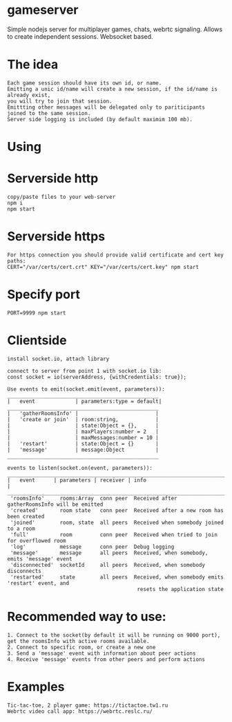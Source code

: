 # gameserver
Simple nodejs server for multiplayer games, chats, webrtc signaling. Allows to create independent sessions. Websocket based.

# The idea
    Each game session should have its own id, or name.
    Emitting a unic id/name will create a new session, if the id/name is already exist,
    you will try to join that session. 
    Emittting other messages will be delegated only to pariticipants 
    joined to the same session.
    Server side logging is included (by default maximim 100 mb).
   
# Using
# Serverside http
    copy/paste files to your web-server
    npm i
    npm start
# Serverside https
    For https connection you should provide valid certificate and cert key paths:
    CERT="/var/certs/cert.crt" KEY="/var/certs/cert.key" npm start
# Specify port
    PORT=9999 npm start
# Clientside
    install socket.io, attach library

    connect to server from point 1 with socket.io lib: 
    const socket = io(serverAddress, {withCredentials: true});

    Use events to emit(socket.emit(event, parameters)):
    _________________________________________________
    |   event             | parameters:type = default|
    _________________________________________________
    |   'gatherRoomsInfo' |                         |   
    |   'create or join'  | room:string,            |
    |                     | state:Object = {},      |
    |                     | maxPlayers:number = 2   |
    |                     | maxMessages:number = 10 |
    |   'restart'         | state:Object = {}       |
    |   'message'         | message:Object          |
    _________________________________________________ 

    events to listen(socket.on(event, parameters)):
    ______________________________________________________________________________
    |   event      | parameters | receiver | info                                |
    ______________________________________________________________________________
     'roomsInfo'     rooms:Array  conn peer  Received after gatherRoomsInfo will be emitted
     'created'       room state   conn peer  Received after a new room has been created    
     'joined'        room, state  all peers  Received when somebody joined to a room  
     'full'          room         conn peer  Received when tried to join for overflowed room
     'log'           message      conn peer  Debug logging
     'message'       message      all peers  Received, when somebody, emits 'message' event
     'disconnected'  socketId     all peers  Received, when somebody disconnects
     'restarted'     state        all peers  Received, when somebody emits 'restart' event, and
                                              resets the application state

# Recommended way to use:
    1. Connect to the socket(by default it will be running on 9000 port), get the roomsInfo with active rooms available.
    2. Connect to specific room, or create a new one
    3. Send a 'message' event with information about peer actions
    4. Receive 'message' events from other peers and perform actions  

# Examples
    Tic-tac-toe, 2 player game: https://tictactoe.tw1.ru
    Webrtc video call app: https://webrtc.reslc.ru/
